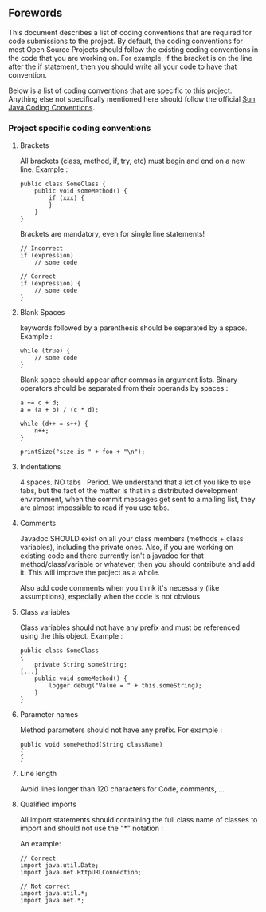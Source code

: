 Forewords
---------

This document describes a list of coding conventions that are required
for code submissions to the project. By default, the coding conventions
for most Open Source Projects should follow the existing coding
conventions in the code that you are working on. For example, if the
bracket is on the line after the if statement, then you should write all
your code to have that convention.

Below is a list of coding conventions that are specific to this project.
Anything else not specifically mentioned here should follow the official
[Sun Java Coding
Conventions](http://java.sun.com/docs/codeconv/html/CodeConvTOC.doc.html).

### Project specific coding conventions

1.  Brackets

    All brackets (class, method, if, try, etc) must begin and end on a
    new line. Example :

        public class SomeClass {
            public void someMethod() {
                if (xxx) {
                }
            }
        }

    Brackets are mandatory, even for single line statements!

        // Incorrect
        if (expression)
            // some code

        // Correct
        if (expression) {
            // some code
        }

2.  Blank Spaces

    keywords followed by a parenthesis should be separated by a space.
    Example :

        while (true) {
            // some code
        }

    Blank space should appear after commas in argument lists. Binary
    operators should be separated from their operands by spaces :

        a += c + d;
        a = (a + b) / (c * d);

        while (d++ = s++) {
            n++;
        }

        printSize("size is " + foo + "\n");

3.  Indentations

    4 spaces. NO tabs . Period. We understand that a lot of you like to
    use tabs, but the fact of the matter is that in a distributed
    development environment, when the commit messages get sent to a
    mailing list, they are almost impossible to read if you use tabs.

4.  Comments

    Javadoc SHOULD exist on all your class members (methods + class
    variables), including the private ones. Also, if you are working
    on existing code and there currently isn't a javadoc for that
    method/class/variable or whatever, then you should contribute
    and add it. This will improve the project as a whole.

    Also add code comments when you think it's necessary (like
    assumptions), especially when the code is not obvious.

5.  Class variables

    Class variables should not have any prefix and must be referenced
    using the this object. Example :

        public class SomeClass
        {
            private String someString;
        [...]
            public void someMethod() {
                logger.debug("Value = " + this.someString);
            }
        }

6.  Parameter names

    Method parameters should not have any prefix. For example :

        public void someMethod(String className)
        {
        }

7.  Line length

    Avoid lines longer than 120 characters for Code, comments, ...

8.  Qualified imports

    All import statements should containing the full class name of
    classes to import and should not use the "\*" notation :

    An example:

        // Correct
        import java.util.Date;
        import java.net.HttpURLConnection;

        // Not correct
        import java.util.*;
        import java.net.*;
